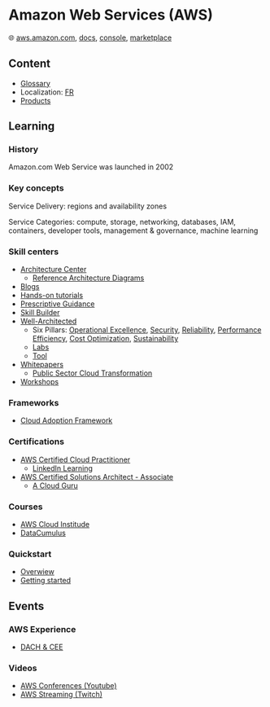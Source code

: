 # Amazon Web Services (AWS)

🌐 [aws.amazon.com](https://aws.amazon.com/), [docs](https://docs.aws.amazon.com/), [console](https://console.aws.amazon.com/), [marketplace](https://aws.amazon.com/marketplace/)

## Content

* [Glossary](aws-glossary.md)
* Localization: [FR](aws-local-fr.md)
* [Products](aws-products.md)

## Learning

### History

Amazon.com Web Service was launched in 2002

### Key concepts

Service Delivery: regions and availability zones

Service Categories: compute, storage, networking, databases, IAM, containers, developer tools, management & governance, machine learning

### Skill centers

* [Architecture Center](https://aws.amazon.com/architecture/)
  * [Reference Architecture Diagrams](https://aws.amazon.com/architecture/reference-architecture-diagrams/)
* [Blogs](https://aws.amazon.com/blogs/)
* [Hands-on tutorials](https://aws.amazon.com/getting-started/hands-on/)
* [Prescriptive Guidance](https://aws.amazon.com/prescriptive-guidance/)
* [Skill Builder](https://skillbuilder.aws/)
* [Well-Architected](https://aws.amazon.com/architecture/well-architected/)
  * Six Pillars: [Operational Excellence](https://docs.aws.amazon.com/wellarchitected/latest/operational-excellence-pillar/welcome.html),
  [Security](https://docs.aws.amazon.com/wellarchitected/latest/security-pillar/welcome.html),
  [Reliability](https://docs.aws.amazon.com/wellarchitected/latest/reliability-pillar/welcome.html),
  [Performance Efficiency](https://docs.aws.amazon.com/wellarchitected/latest/performance-efficiency-pillar/welcome.html),
  [Cost Optimization](https://docs.aws.amazon.com/wellarchitected/latest/cost-optimization-pillar/welcome.html),
  [Sustainability](https://docs.aws.amazon.com/wellarchitected/latest/sustainability-pillar/sustainability-pillar.html)
  * [Labs](https://www.wellarchitectedlabs.com/)
  * [Tool](https://aws.amazon.com/well-architected-tool/)
* [Whitepapers](https://aws.amazon.com/whitepapers/)
  * [Public Sector Cloud Transformation](https://docs.aws.amazon.com/whitepapers/latest/public-sector-cloud-transformation/public-sector-cloud-transformation.html)
* [Workshops](https://workshops.aws/)

### Frameworks

* [Cloud Adoption Framework](https://aws.amazon.com/cloud-adoption-framework/)

### Certifications

* [AWS Certified Cloud Practitioner](https://aws.amazon.com/certification/certified-cloud-practitioner/)
  * [LinkedIn Learning](https://www.linkedin.com/learning/aws-certified-cloud-practitioner-clf-c01-cert-prep-1-cloud-concepts)
* [AWS Certified Solutions Architect - Associate](https://aws.amazon.com/certification/certified-solutions-architect-associate/)
  * [A Cloud Guru](https://learn.acloud.guru/course/certified-solutions-architect-associate/overview)

### Courses

* [AWS Cloud Institude](https://aws.amazon.com/training/aws-cloud-institute/)
* [DataCumulus](https://courses.datacumulus.com/)

### Quickstart

* [Overwiew](https://docs.aws.amazon.com/whitepapers/latest/aws-overview/introduction.html)
* [Getting started](https://aws.amazon.com/getting-started)

## Events

### AWS Experience

* [DACH & CEE](https://aws-experience.com/emea/dach-cee/events)

### Videos

* [AWS Conferences (Youtube)](https://www.youtube.com/@AWSEventsChannel)
* [AWS Streaming (Twitch)](https://www.twitch.tv/aws)
